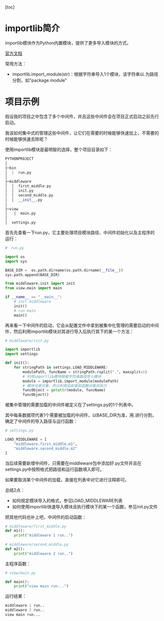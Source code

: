 [toc]

# importlib简介

importlib模块作为Python内置模块，提供了更多导入模块的方式。

[官方文档](https://docs.python.org/zh-cn/3.6/library/importlib.html)

常用方法：

- importlib.import_module(str)：根据字符串导入1个模块，该字符串以.为路径分割，如"package.module"

# 项目示例

假设我的项目之中包含了多个中间件，并且这些中间件会在项目正式启动之前先行启动。

我该如何集中式的管理这些中间件，让它们在需要的时候能够快速加上，不需要的时候能够快速去除呢？

使用importlib模块是最明智的选择，整个项目目录如下：

```python
PYTHONPROJECT
│
├─bin
│  |  run.py
│
├─middleware
│  │  first_middle.py
│  │  init.py
│  │  second_middle.py
│  │  __init__.py
│
├─view
│   │  main.py
│  
│  settings.py

```

首先先查看一下run.py，它主要处理项目模块路径、中间件初始化以及主程序的运行：

```python
#　run.py

import os
import sys

BASE_DIR =  os.path.dirname(os.path.dirname(__file__))
sys.path.append(BASE_DIR)

from middleware.init import init
from view.main import main

if __name__ == "__main__":
    # init middleware
    init()
    # run main
    main()

```

再来看一下中间件的启动，它会从配置文件中拿到被集中化管理的需要启动的中间件，然后利用importlib模块对其进行导入后执行其下的某一个方法：

```python
# middleware/init.py

import importlib
import settings

def init():
    for stringPath in settings.LOAD_MIDDLEWARE:
        modulePath, funcName = stringPath.rsplit(".", maxsplit=1)
        # 利用importlib模块根据字符串路径导入模块
        module = importlib.import_module(modulePath)
        # 模块也是对象，所以利用反射拿到函数对象并执行
        funcObject = getattr(module, funcName)
        funcObject()

```

被集中管理的需要加载的中间件被定义在了settings.py的1个列表中。

其中每条数据项代表1个需要被加载的中间件，以BASE_DIR为准，用.进行分割，确定了中间件的导入路径与运行函数：

```python
# settings.py

LOAD_MIDDLEWARE = [
    "middleware.first_middle.m1",
    "middleware.second_middle.m2"
]

```

当后续需要新增中间件，只需要在middleware包中添加好.py文件并且在settings.py中按照格式把路径和运行函数填入即可。

如果要取消某个中间件的加载，直接在列表中对它进行注释即可。

总结2点：

- 如何规定模块导入的格式，参见LOAD_MIDDLEWARE列表
- 如何使用importlib快速导入模块且执行模块下的某一个函数，参见init.py文件

把其他代码也补上吧，中间件的启动函数：

```python
# middleware/first_middle.py
def m1():
    print("middleware 1 run..")
    
# middleware/second_middle.py
def m2():
    print("middleware 2 run..")

```

主程序函数：

```python
# view/main.py

def main():
    print("view main run...")

```

运行结果：

```python
middleware 1 run..
middleware 2 run..
view main run...

```